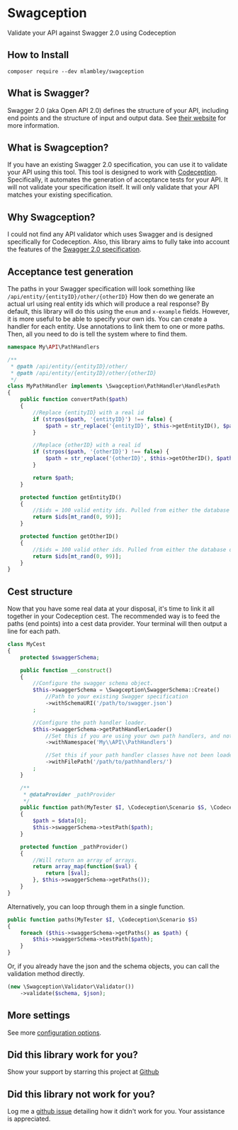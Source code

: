# Swagception
Validate your API against Swagger 2.0 using Codeception

## How to Install
```
composer require --dev mlambley/swagception
```

## What is Swagger?
Swagger 2.0 (aka Open API 2.0) defines the structure of your API, including end points and the structure of input and output data.
See [their website](https://swagger.io/) for more information.

## What is Swagception?
If you have an existing Swagger 2.0 specification, you can use it to validate your API using this tool.
This tool is designed to work with [Codeception](https://codeception.com/). Specifically, it automates the generation of acceptance tests for your API.
It will not validate your specification itself. It will only validate that your API matches your existing specification.

## Why Swagception?
I could not find any API validator which uses Swagger and is designed specifically for Codeception.
Also, this library aims to fully take into account the features of the [Swagger 2.0 specification](https://swagger.io/docs/specification/2-0/basic-structure/).

## Acceptance test generation
The paths in your Swagger specification will look something like `/api/entity/{entityID}/other/{otherID}`
How then do we generate an actual url using real entity ids which will produce a real response?
By default, this library will do this using the `enum` and `x-example` fields. However, it is more useful to be able to specify your own ids.
You can create a handler for each entity. Use annotations to link them to one or more paths. Then, all you need to do is tell the system where to find them.

```php
namespace My\API\PathHandlers

/**
 * @path /api/entity/{entityID}/other/
 * @path /api/entity/{entityID}/other/{otherID}
 */
class MyPathHandler implements \Swagception\PathHandler\HandlesPath
{
    public function convertPath($path)
    {
        //Replace {entityID} with a real id
        if (strpos($path, '{entityID}') !== false) {
            $path = str_replace('{entityID}', $this->getEntityID(), $path);
        }

        //Replace {otherID} with a real id
        if (strpos($path, '{otherID}') !== false) {
            $path = str_replace('{otherID}', $this->getOtherID(), $path);
        }

        return $path;
    }

    protected function getEntityID()
    {
        //$ids = 100 valid entity ids. Pulled from either the database or the api.
        return $ids[mt_rand(0, 99)];
    }

    protected function getOtherID()
    {
        //$ids = 100 valid other ids. Pulled from either the database or the api.
        return $ids[mt_rand(0, 99)];
    }
}
```

## Cest structure
Now that you have some real data at your disposal, it's time to link it all together in your Codeception cest.
The recommended way is to feed the paths (end points) into a cest data provider. Your terminal will then output a line for each path.
```php
class MyCest
{
    protected $swaggerSchema;

    public function __construct()
    {
        //Configure the swagger schema object.
        $this->swaggerSchema = \Swagception\SwaggerSchema::Create()
            //Path to your existing Swagger specification
            ->withSchemaURI('/path/to/swagger.json')
        ;

        //Configure the path handler loader.
        $this->swaggerSchema->getPathHandlerLoader()
            //Set this if you are using your own path handlers, and not relying upon enum and x-example.
            ->withNamespace('My\\API\\PathHandlers')

            //Set this if your path handler classes have not been loaded into the system yet.
            ->withFilePath('/path/to/pathhandlers/')
        ;
    }

    /**
     * @dataProvider _pathProvider
     */
    public function path(MyTester $I, \Codeception\Scenario $S, \Codeception\Example $data)
    {
        $path = $data[0];
        $this->swaggerSchema->testPath($path);
    }

    protected function _pathProvider()
    {
        //Will return an array of arrays.
        return array_map(function($val) {
            return [$val];
        }, $this->swaggerSchema->getPaths());
    }
}
```

Alternatively, you can loop through them in a single function.
```php
public function paths(MyTester $I, \Codeception\Scenario $S)
{
    foreach ($this->swaggerSchema->getPaths() as $path) {
        $this->swaggerSchema->testPath($path);
    }
}
```

Or, if you already have the json and the schema objects, you can call the validation method directly.
```php
(new \Swagception\Validator\Validator())
    ->validate($schema, $json);
```

## More settings
See more [configuration options](/docs/01-MoreConfiguration.md).

## Did this library work for you?
Show your support by starring this project at [Github](https://github.com/mlambley/swagception/)

## Did this library not work for you?
Log me a [github issue](https://github.com/mlambley/swagception/issues) detailing how it didn't work for you. Your assistance is appreciated.
